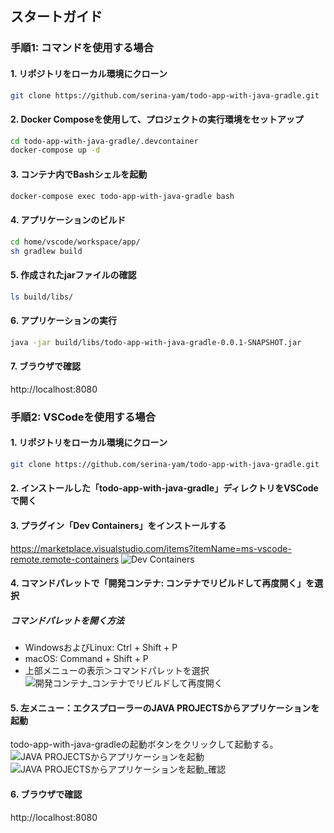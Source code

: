 ## スタートガイド

### 手順1: コマンドを使用する場合
#### 1. リポジトリをローカル環境にクローン

```bash
git clone https://github.com/serina-yam/todo-app-with-java-gradle.git
```

#### 2. Docker Composeを使用して、プロジェクトの実行環境をセットアップ

```bash
cd todo-app-with-java-gradle/.devcontainer
docker-compose up -d
```

#### 3. コンテナ内でBashシェルを起動

```bash
docker-compose exec todo-app-with-java-gradle bash
```

#### 4. アプリケーションのビルド

```bash
cd home/vscode/workspace/app/
sh gradlew build
```

#### 5. 作成されたjarファイルの確認

```bash
ls build/libs/
```

#### 6. アプリケーションの実行

```bash
java -jar build/libs/todo-app-with-java-gradle-0.0.1-SNAPSHOT.jar
```

#### 7. ブラウザで確認

http://localhost:8080


### 手順2: VSCodeを使用する場合

#### 1. リポジトリをローカル環境にクローン

```bash
git clone https://github.com/serina-yam/todo-app-with-java-gradle.git
```

#### 2. インストールした「todo-app-with-java-gradle」ディレクトリをVSCodeで開く

#### 3. プラグイン「Dev Containers」をインストールする

https://marketplace.visualstudio.com/items?itemName=ms-vscode-remote.remote-containers
![Dev Containers](https://github.com/serina-yam/todo-app-with-java-gradle/assets/64587946/daeb67a3-aa20-4ddd-ae93-452ef9217e93)

#### 4. コマンドパレットで「開発コンテナ: コンテナでリビルドして再度開く」を選択

##### コマンドパレットを開く方法
- WindowsおよびLinux: Ctrl + Shift + P
- macOS: Command + Shift + P
- 上部メニューの表示＞コマンドパレットを選択
![開発コンテナ_コンテナでリビルドして再度開く](https://github.com/serina-yam/todo-app-with-java-gradle/assets/64587946/9a9993c6-ea74-456b-9f31-ed81b1466d13)


#### 5. 左メニュー：エクスプローラーのJAVA PROJECTSからアプリケーションを起動

todo-app-with-java-gradleの起動ボタンをクリックして起動する。
![JAVA PROJECTSからアプリケーションを起動](https://github.com/serina-yam/todo-app-with-java-gradle/assets/64587946/c78d4bf9-5016-456f-8f66-08486b4a349b)
![JAVA PROJECTSからアプリケーションを起動_確認](https://github.com/serina-yam/todo-app-with-java-gradle/assets/64587946/a3597f1c-7b8b-426c-a15c-44565e2300ed)

#### 6. ブラウザで確認

http://localhost:8080
